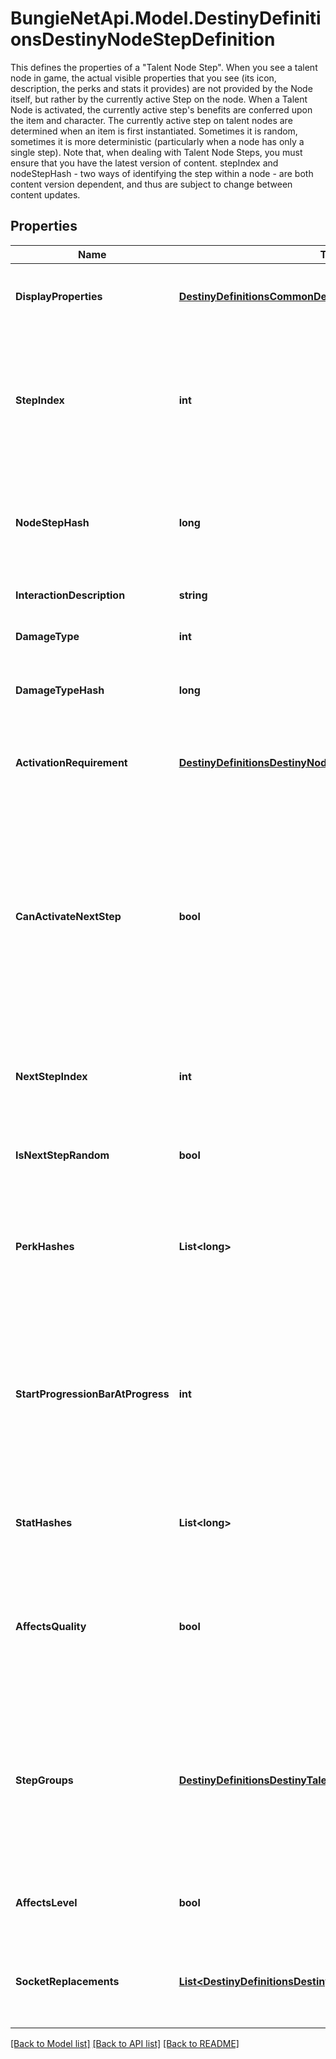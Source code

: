 # BungieNetApi.Model.DestinyDefinitionsDestinyNodeStepDefinition
This defines the properties of a \"Talent Node Step\". When you see a talent node in game, the actual visible properties that you see (its icon, description, the perks and stats it provides) are not provided by the Node itself, but rather by the currently active Step on the node.  When a Talent Node is activated, the currently active step's benefits are conferred upon the item and character.  The currently active step on talent nodes are determined when an item is first instantiated. Sometimes it is random, sometimes it is more deterministic (particularly when a node has only a single step).  Note that, when dealing with Talent Node Steps, you must ensure that you have the latest version of content. stepIndex and nodeStepHash - two ways of identifying the step within a node - are both content version dependent, and thus are subject to change between content updates.
## Properties

Name | Type | Description | Notes
------------ | ------------- | ------------- | -------------
**DisplayProperties** | [**DestinyDefinitionsCommonDestinyDisplayPropertiesDefinition**](DestinyDefinitionsCommonDestinyDisplayPropertiesDefinition.md) | These are the display properties actually used to render the Talent Node. The currently active step&#39;s displayProperties are shown. | [optional] 
**StepIndex** | **int** | The index of this step in the list of Steps on the Talent Node.  Unfortunately, this is the closest thing we have to an identifier for the Step: steps are not provided a content version agnostic identifier. This means that, when you are dealing with talent nodes, you will need to first ensure that you have the latest version of content. | [optional] 
**NodeStepHash** | **long** | The hash of this node step. Unfortunately, while it can be used to uniquely identify the step within a node, it is also content version dependent and should not be relied on without ensuring you have the latest vesion of content. | [optional] 
**InteractionDescription** | **string** | If you can interact with this node in some way, this is the localized description of that interaction. | [optional] 
**DamageType** | **int** | An enum representing a damage type granted by activating this step, if any. | [optional] 
**DamageTypeHash** | **long** | If the step provides a damage type, this will be the hash identifier used to look up the damage type&#39;s DestinyDamageTypeDefinition. | [optional] 
**ActivationRequirement** | [**DestinyDefinitionsDestinyNodeActivationRequirement**](DestinyDefinitionsDestinyNodeActivationRequirement.md) | If the step has requirements for activation (they almost always do, if nothing else than for the Talent Grid&#39;s Progression to have reached a certain level), they will be defined here. | [optional] 
**CanActivateNextStep** | **bool** | There was a time when talent nodes could be activated multiple times, and the effects of subsequent Steps would be compounded on each other, essentially \&quot;upgrading\&quot; the node. We have moved away from this, but theoretically the capability still exists.  I continue to return this in case it is used in the future: if true and this step is the current step in the node, you are allowed to activate the node a second time to receive the benefits of the next step in the node, which will then become the active step. | [optional] 
**NextStepIndex** | **int** | The stepIndex of the next step in the talent node, or -1 if this is the last step or if the next step to be chosen is random.  This doesn&#39;t really matter anymore unless canActivateNextStep begins to be used again. | [optional] 
**IsNextStepRandom** | **bool** | If true, the next step to be chosen is random, and if you&#39;re allowed to activate the next step. (if canActivateNextStep &#x3D; true) | [optional] 
**PerkHashes** | **List&lt;long&gt;** | The list of hash identifiers for Perks (DestinySandboxPerkDefinition) that are applied when this step is active. Perks provide a variety of benefits and modifications - examine DestinySandboxPerkDefinition to learn more. | [optional] 
**StartProgressionBarAtProgress** | **int** | When the Talent Grid&#39;s progression reaches this value, the circular \&quot;progress bar\&quot; that surrounds the talent node should be shown.  This also indicates the lower bound of said progress bar, with the upper bound being the progress required to reach activationRequirement.gridLevel. (at some point I should precalculate the upper bound and put it in the definition to save people time) | [optional] 
**StatHashes** | **List&lt;long&gt;** | When the step provides stat benefits on the item or character, this is the list of hash identifiers for stats (DestinyStatDefinition) that are provided. | [optional] 
**AffectsQuality** | **bool** | If this is true, the step affects the item&#39;s Quality in some way. See DestinyInventoryItemDefinition for more information about the meaning of Quality. I already made a joke about Zen and the Art of Motorcycle Maintenance elsewhere in the documentation, so I will avoid doing it again. Oops too late | [optional] 
**StepGroups** | [**DestinyDefinitionsDestinyTalentNodeStepGroups**](DestinyDefinitionsDestinyTalentNodeStepGroups.md) | In Destiny 1, the Armory&#39;s Perk Filtering was driven by a concept of TalentNodeStepGroups: categorizations of talent nodes based on their functionality. While the Armory isn&#39;t a BNet-facing thing for now, and the new Armory will need to account for Sockets rather than Talent Nodes, this categorization capability feels useful enough to still keep around. | [optional] 
**AffectsLevel** | **bool** | If true, this step can affect the level of the item. See DestinyInventoryItemDefintion for more information about item levels and their effect on stats. | [optional] 
**SocketReplacements** | [**List&lt;DestinyDefinitionsDestinyNodeSocketReplaceResponse&gt;**](DestinyDefinitionsDestinyNodeSocketReplaceResponse.md) | If this step is activated, this will be a list of information used to replace socket items with new Plugs. See DestinyInventoryItemDefinition for more information about sockets and plugs. | [optional] 

[[Back to Model list]](../README.md#documentation-for-models) [[Back to API list]](../README.md#documentation-for-api-endpoints) [[Back to README]](../README.md)

